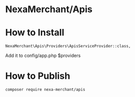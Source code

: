 # NexaMerchant/Apis

# How to Install


```
NexaMerchant\Apis\Providers\ApisServiceProvider::class,
```
Add it to config/app.php $providers

# How to Publish

```
composer require nexa-merchant/apis
```